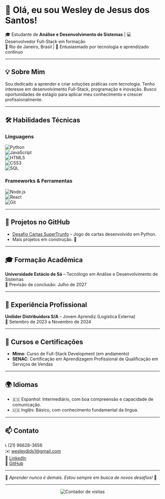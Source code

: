 # 👋 Olá, eu sou **Wesley de Jesus dos Santos**!

🎓 Estudante de **Análise e Desenvolvimento de Sistemas** | 💻 Desenvolvedor Full-Stack em formação  
📍 Rio de Janeiro, Brasil | 🚀 Entusiasmado por tecnologia e aprendizado contínuo  

---

## 💡 Sobre Mim
Sou dedicado a aprender e criar soluções práticas com tecnologia. Tenho interesse em desenvolvimento Full-Stack, programação e inovação. Busco oportunidades de estágio para aplicar meu conhecimento e crescer profissionalmente.

---

## 🛠️ Habilidades Técnicas

### Linguagens
![Python](https://img.shields.io/badge/Python-3776AB?style=flat-square&logo=python&logoColor=white)  
![JavaScript](https://img.shields.io/badge/JavaScript-F7DF1E?style=flat-square&logo=javascript&logoColor=black)  
![HTML5](https://img.shields.io/badge/HTML5-E34F26?style=flat-square&logo=html5&logoColor=white)  
![CSS3](https://img.shields.io/badge/CSS3-1572B6?style=flat-square&logo=css3&logoColor=white)  
![SQL](https://img.shields.io/badge/SQL-4479A1?style=flat-square&logo=mysql&logoColor=white)

### Frameworks & Ferramentas
![Node.js](https://img.shields.io/badge/Node.js-339933?style=flat-square&logo=node.js&logoColor=white)  
![React](https://img.shields.io/badge/React-20232A?style=flat-square&logo=react&logoColor=61DAFB)  
![Git](https://img.shields.io/badge/Git-F05032?style=flat-square&logo=git&logoColor=white)  

---

## 📂 Projetos no GitHub
- [Desafio Cartas SuperTrunfo](https://github.com/wesleydjds1-max/Desafio-Cartas-Super-Trunfo) – Jogo de cartas desenvolvido em Python.  
- Mais projetos em construção. 🚧  

---

## 🎓 Formação Acadêmica
**Universidade Estácio de Sá** – Tecnólogo em Análise e Desenvolvimento de Sistemas  
📅 Previsão de conclusão: Julho de 2027  

---

## 💼 Experiência Profissional
**Unilider Distribuidora S/A** – Jovem Aprendiz (Logística Externa)  
📅 Setembro de 2023 a Novembro de 2024  

---

## 🌱 Cursos e Certificações
- **Mimo**: Curso de Full-Stack Development (em andamento)  
- **SENAC**: Certificação em Aprendizagem Profissional de Qualificação em Serviços de Vendas  

---

## 🌍 Idiomas
- 🇪🇸 Espanhol: Intermediário, com boa compreensão e capacidade de comunicação.
- 🇺🇸 Inglês: Básico, com conhecimento fundamental da língua.

---

## 📫 Contato
📞 (21) 96628-3656  
✉️ [wesleydjds1@gmail.com](mailto:wesleydjds1@gmail.com)  
🔗 [LinkedIn](https://linkedin.com/in/wesley-de-jesus-29a244338)  
🔗 [GitHub](https://github.com/wesleydjds1-max)  

---

🚀 _Aprender nunca é demais. Estou sempre em busca de novos desafios!_ 🚀

---

<p align="center">
  <img src="https://komarev.com/ghpvc/?username=wesleydjds1-max&color=blue" alt="Contador de visitas">
</p>
